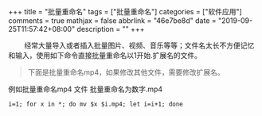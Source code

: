 +++
title = "批量重命名"
tags = ["批量重命名"]
categories = ["软件应用"]
comments = true
mathjax = false
abbrlink = "46e7be8d"
date = "2019-09-25T11:57:42+08:00"
description = ""
+++


&emsp;&emsp; 经常大量导入或者插入批量图片、视频、音乐等等；文件名太长不方便记忆和输入，使用如下命令直接批量重命名以1开始.扩展名的文件。

>下面是批量重命名mp4，如果修改其他文件，需要修改扩展名。


<escape><!-- more --></escape>
例如批量重命名mp4 文件
批量重命名为数字.mp4
```
i=1; for x in *; do mv $x $i.mp4; let i=i+1; done
```